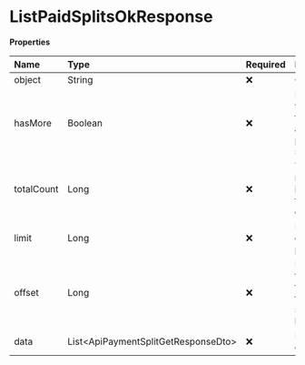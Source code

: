 # ListPaidSplitsOkResponse

**Properties**

| Name       | Type                                  | Required | Description                                                 |
| :--------- | :------------------------------------ | :------- | :---------------------------------------------------------- |
| object     | String                                | ❌       | Object type                                                 |
| hasMore    | Boolean                               | ❌       | Indicates whether there is another page to be searched      |
| totalCount | Long                                  | ❌       | Total number of items for the filters entered               |
| limit      | Long                                  | ❌       | Number of objects per page                                  |
| offset     | Long                                  | ❌       | Position of the object from which the page should be loaded |
| data       | List\<ApiPaymentSplitGetResponseDto\> | ❌       | List of objects                                             |

<!-- This file was generated by liblab | https://liblab.com/ -->
